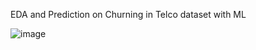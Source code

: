 EDA and Prediction on Churning in Telco dataset with ML

![image](https://user-images.githubusercontent.com/95702726/188838038-71199f7b-8bb5-4a78-8df5-a7db36de1a1d.png)
